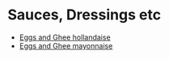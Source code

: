<link rel="stylesheet" href="../../styles.css">

# Sauces, Dressings etc

- [Eggs and Ghee hollandaise](EggsAndGheeHollandaise.md)
- [Eggs and Ghee mayonnaise](EggsAndGheeMayo.md)

